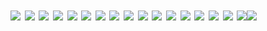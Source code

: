 #  ![](https://64.media.tumblr.com/0c08f9c2c21a7837916322d904b12538/df9013588ede890b-c1/s100x200/337e2542f45655723bf5148b20f6bd1497502ed6.pnj) ![](https://64.media.tumblr.com/67fcced7608745e71b3561d2572fb61c/b6c5c958f25152f6-5e/s100x200/a2485d7cd295bc65e838b6bab616762279f16d00.gifv) ![](https://64.media.tumblr.com/05c4c584a5178902033fda5b610b8917/3aad89103cdd8b2e-81/s100x200/b1c0a62cb353553be6846c2aa02aaf767c7eca69.jpg) ![](https://64.media.tumblr.com/0ce14c5563d4ebf8d16bd500a3bd9027/ef7b7687259e6b3c-af/s100x200/b68ee13ae5a2998e4cda8507db1049afd1bef07a.pnj) ![](https://64.media.tumblr.com/d986e09c56ec80f693224ee813893403/37a4cec1eae8f35f-e5/s100x200/328ee358483fe6e27bdcf399de56431eab6a689e.pnj) ![](https://64.media.tumblr.com/f1b71ab10944440c2371610e39598b06/3cc1544b214896ab-b4/s100x200/e6415418ed943d60b6c9bedfe6ef87c3f409369b.pnj) ![](https://64.media.tumblr.com/e34f805c6e76e50145465b2e0d3d5524/ebaee9374a74a5f8-73/s100x200/bae6f5da7a84ef7721eb89874fad1bda1c416cbb.pnj) ![](https://64.media.tumblr.com/bb7e6ecddb61a73654f2b1af102d66ff/78f1f1f0d2011cad-ec/s100x200/5d3163e0ee44a2091c1092287831269041c7dfee.pnj) ![](https://64.media.tumblr.com/7b2d2bc2daaa7e49b4060f50580ac32c/c3de01a11644097d-ba/s100x200/e6cd1fba5d8acfd79709ec6bced89ac4f6f109ef.gifv) ![](https://64.media.tumblr.com/b6e53187a5d3f71bdb10113fa58fd22a/656e3b7d318a9d6d-bf/s250x400/897d41fefa4ed5b3708e813852cfcdef89e88021.gifv) ![](https://64.media.tumblr.com/9394e4e6bc30f21cc1fc6a078af8dde1/162528d6350a90ed-23/s100x200/53fd76ce1b0fb6f17cc6825ac93d9381c2f4e0b2.pnj) ![](https://64.media.tumblr.com/7ab747493e82540b856cc034eae9e129/64b8584b7be2e15f-af/s100x200/3820ba798eef9645f9e0fbc4678757bccf000796.pnj) ![](https://64.media.tumblr.com/9245a15dad34f3b6bd5179908407ec73/e16d9c3fd8438e13-af/s100x200/ccf910778204ed13b524dc4db741a009fb08e47c.jpg) ![](https://64.media.tumblr.com/2255b4830abed444fc88f21b1b262edc/884eea48d188fc7b-24/s100x200/107402511a16b0ad9848910190c9e8bd6d77871c.pnj) ![](https://64.media.tumblr.com/064e578ce6723626219556b2947f4e93/a2c22d45d485e6f7-84/s100x200/bb9094ed366434585289c444444a6414edc7af4f.gifv) ![](https://64.media.tumblr.com/20af2327019b930a319753cf9de81541/f19ac661b7c40558-56/s100x200/7d26c5ae7e4b26192ac2a8ecf3511140d3ddcf1c.pnj) ![](https://64.media.tumblr.com/ae1f8c2de044ab6926a5475bc5d81e2f/16ec82da45ae318f-0a/s100x200/12dcfb7537ae254668fc78b14eb992981813e5b9.jpg)![](https://64.media.tumblr.com/a4212133b21b1971eb0ab026213441c3/799706bd2b4c6bad-54/s100x200/10fcb322fccdc19617474fdde2145289682a6e67.jpg)

